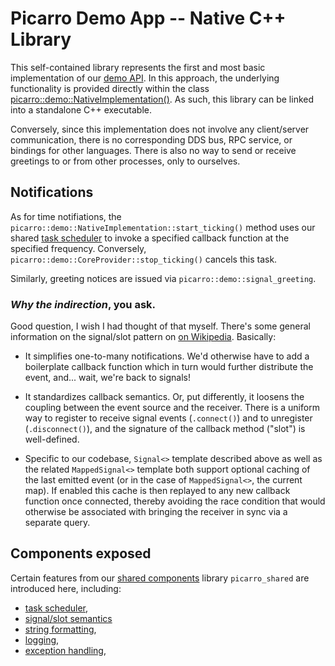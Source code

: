 Picarro Demo App -- Native C++ Library
==========================================

This self-contained library represents the first and most basic implementation of our [demo API](../../api/README.md). In this approach, the underlying functionality is provided directly within the class [picarro::demo::NativeImplementation()](demo-native.h++). As such, this library can be linked into a standalone C++ executable.

Conversely, since this implementation does not involve any client/server communication, there is no corresponding DDS bus, RPC service, or bindings for other languages. There is also no way to send or receive greetings to or from other processes, only to ourselves.

Notifications
-------------

As for time notifiations, the `picarro::demo::NativeImplementation::start_ticking()` method uses our shared [task scheduler](../../../../../shared/cpp/core/chrono/scheduler.h++) to invoke a specified callback function at the specified frequency. Conversely, `picarro::demo::CoreProvider::stop_ticking()` cancels this task.

Similarly, greeting notices are issued via `picarro::demo::signal_greeting`.

### *Why the indirection*, you ask.

Good question, I wish I had thought of that myself.  There's some general information on the signal/slot pattern on [on Wikipedia](https://en.wikipedia.org/wiki/Signals_and_slots). Basically:

* It simplifies one-to-many notifications. We'd otherwise have to add a boilerplate callback function which in turn would further distribute the event, and... wait, we're back to signals!

* It standardizes callback semantics. Or, put differently, it loosens the coupling between the event source and the receiver. There is a uniform way to register to receive signal events (`.connect()`) and to unregister (`.disconnect()`), and the signature of the callback method ("slot") is well-defined.

* Specific to our codebase, `Signal<>` template described above as well as the related `MappedSignal<>` template both support optional caching of the last emitted event (or in the case of `MappedSignal<>`, the current map). If enabled this cache is then replayed to any new callback function once connected, thereby avoiding the race condition that would otherwise be associated with bringing the receiver in sync via a separate query.


Components exposed
------------------

Certain features from our [shared components](../../../../../../shared/source/cpp) library `picarro_shared` are introduced here, including:

* [task scheduler](../../../../../../shared/source/cpp/platform/chrono/scheduler.h++),
* [signal/slot semantics](../../../../../../shared/source/cpp/platform/thread/signaltemplate.h++)
* [string formatting](../../../../../../shared/source/cpp/platform/string/format.h++),
* [logging](../../../../../../shared/source/cpp/platform/logging/logging.h++),
* [exception handling](../../../../../../shared/source/cpp/platform/status/exceptions.h++),
